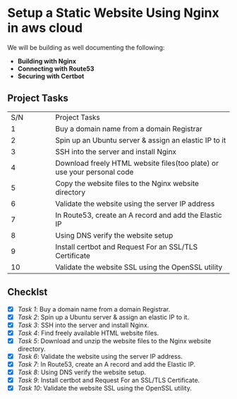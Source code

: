 # Setup a Static Website Using Nginx in aws cloud

We will be building as well documenting the following:

- **Building with Nginx**
- **Connecting with Route53**
- **Securing with Certbot**

## Project Tasks

<table>
<tr>
<td width="20%">S/N</td>
<td width="80%">Project Tasks</td>
</tr>
<tr>
<td>1</td>
<td>Buy a domain name from a domain Registrar</td>
</tr>
<tr>
<td>2</td>
<td>Spin up an Ubuntu server & assign an elastic IP to it</td>
</tr>
<tr>
<td>3</td>
<td>SSH into the server and install Nginx</td>
</tr>
<tr>
<td>4</td>
<td>Download freely HTML website files(too plate) or use your personal code</td>
</tr>
<tr>
<td>5</td>
<td>Copy the website files to the Nginx website directory</td>
</tr>
<tr>
<td>6</td>
<td>Validate the website using the server IP address</td>
</tr>
<tr>
<td>7</td>
<td>In Route53, create an A record and add the Elastic IP</td>
</tr>
<tr>
<td>8</td>
<td>Using DNS verify the website setup</td>
</tr>
<tr>
<td>9</td>
<td>Install certbot and Request For an SSL/TLS Certificate</td>
</tr>
<tr>
<td>10</td>
<td>Validate the website SSL using the OpenSSL utility</td>
</tr>
</table>

## Checklst

- [x] _Task 1_: Buy a domain name from a domain Registrar.
- [x] _Task 2_: Spin up a Ubuntu server & assign an elastic IP to it.
- [x] _Task 3_: SSH into the server and install Nginx.
- [x] _Task 4_: Find freely available HTML website files.
- [x] _Task 5_: Download and unzip the website files to the Nginx website directory.
- [x] _Task 6_: Validate the website using the server IP address.
- [x] _Task 7_: In Route53, create an A record and add the Elastic IP.
- [x] _Task 8_: Using DNS verify the website setup.
- [x] _Task 9_: Install certbot and Request For an SSL/TLS Certificate.
- [x] _Task 10_: Validate the website SSL using the OpenSSL utility.
